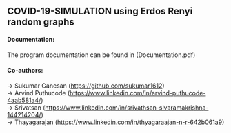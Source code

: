 ## COVID-19-SIMULATION using Erdos Renyi random graphs

#### Documentation:

The program documentation can be found in (Documentation.pdf)

#### Co-authors:
-> Sukumar Ganesan (https://github.com/sukumar1612) </br>
-> Arvind Puthucode (https://www.linkedin.com/in/arvind-puthucode-4aab581a4/)</br>
-> Srivatsan (https://www.linkedin.com/in/srivathsan-sivaramakrishna-144214204/)</br>
-> Thayagarajan (https://www.linkedin.com/in/thyagaraajan-n-r-642b061a9)
